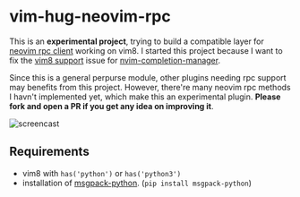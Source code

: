 
# vim-hug-neovim-rpc

This is an **experimental project**, trying to build a compatible layer for
[neovim rpc client](https://github.com/neovim/python-client) working on vim8.
I started this project because I want to fix the [vim8
support](https://github.com/roxma/nvim-completion-manager/issues/14) issue for
[nvim-completion-manager](https://github.com/roxma/nvim-completion-manager).

Since this is a general perpurse module, other plugins needing rpc support may
benefits from this project. However, there're many neovim rpc methods I havn't
implemented yet, which make this an experimental plugin. **Please fork and
open a PR if you get any idea on improving it**.

![screencast](https://cloud.githubusercontent.com/assets/4538941/23102626/9e1bd928-f6e7-11e6-8fa2-2776f70819d9.gif)

## Requirements

- vim8 with `has('python')` or `has('python3')`
- installation of
  [msgpack-python](https://pypi.python.org/pypi/msgpack-python). (`pip install
  msgpack-python`)

